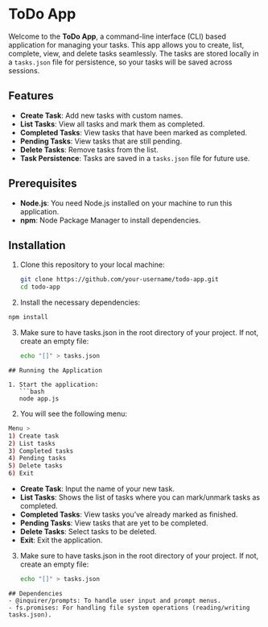 # ToDo App

Welcome to the **ToDo App**, a command-line interface (CLI) based application for managing your tasks. This app allows you to create, list, complete, view, and delete tasks seamlessly. The tasks are stored locally in a `tasks.json` file for persistence, so your tasks will be saved across sessions.

## Features

- **Create Task**: Add new tasks with custom names.
- **List Tasks**: View all tasks and mark them as completed.
- **Completed Tasks**: View tasks that have been marked as completed.
- **Pending Tasks**: View tasks that are still pending.
- **Delete Tasks**: Remove tasks from the list.
- **Task Persistence**: Tasks are saved in a `tasks.json` file for future use.

## Prerequisites

- **Node.js**: You need Node.js installed on your machine to run this application.
- **npm**: Node Package Manager to install dependencies.

## Installation

1. Clone this repository to your local machine:
   ```bash
   git clone https://github.com/your-username/todo-app.git
   cd todo-app
   ```

2. Install the necessary dependencies:
 ```bash
npm install
 ```

3. Make sure to have tasks.json in the root directory of your project. If not, create an empty file:
   ```bash
   echo "[]" > tasks.json
```
## Running the Application

1. Start the application:
   ```bash
   node app.js
```
2. You will see the following menu:
 ```bash
Menu >
1) Create task
2) List tasks
3) Completed tasks
4) Pending tasks
5) Delete tasks
6) Exit
```
- **Create Task**: Input the name of your new task.
- **List Tasks**: Shows the list of tasks where you can mark/unmark tasks as completed.
- **Completed Tasks**: View tasks you’ve already marked as finished.
- **Pending Tasks**: View tasks that are yet to be completed.
- **Delete Tasks**: Select tasks to be deleted.
- **Exit**: Exit the application.

3. Make sure to have tasks.json in the root directory of your project. If not, create an empty file:
   ```bash
   echo "[]" > tasks.json
```
## Dependencies
- @inquirer/prompts: To handle user input and prompt menus.
- fs.promises: For handling file system operations (reading/writing tasks.json).
